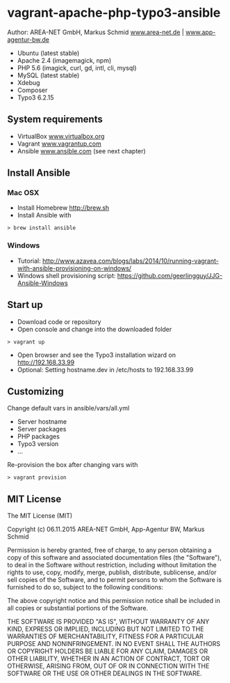 # vagrant-apache-php-typo3-ansible

Author: AREA-NET GmbH, Markus Schmid www.area-net.de | www.app-agentur-bw.de

* Ubuntu (latest stable)
* Apache 2.4 (imagemagick, npm)
* PHP 5.6 (imagick, curl, gd, intl, cli, mysql)
* MySQL (latest stable)
* Xdebug
* Composer
* Typo3 6.2.15

## System requirements

* VirtualBox www.virtualbox.org
* Vagrant www.vagrantup.com
* Ansible www.ansible.com (see next chapter)

## Install Ansible

### Mac OSX

* Install Homebrew http://brew.sh
* Install Ansible with
```
> brew install ansible
```

### Windows

* Tutorial: http://www.azavea.com/blogs/labs/2014/10/running-vagrant-with-ansible-provisioning-on-windows/
* Windows shell provisioning script: https://github.com/geerlingguy/JJG-Ansible-Windows

## Start up

* Download code or repository
* Open console and change into the downloaded folder

```
> vagrant up
```

* Open browser and see the Typo3 installation wizard on http://192.168.33.99
* Optional: Setting hostname.dev in /etc/hosts to 192.168.33.99

## Customizing

Change default vars in ansible/vars/all.yml
* Server hostname
* Server packages
* PHP packages
* Typo3 version
* ...

Re-provision the box after changing vars with

```
> vagrant provision
```


## MIT License

The MIT License (MIT)

Copyright (c) 06.11.2015 AREA-NET GmbH, App-Agentur BW, Markus Schmid

Permission is hereby granted, free of charge, to any person obtaining a copy
of this software and associated documentation files (the "Software"), to deal
in the Software without restriction, including without limitation the rights
to use, copy, modify, merge, publish, distribute, sublicense, and/or sell
copies of the Software, and to permit persons to whom the Software is
furnished to do so, subject to the following conditions:

The above copyright notice and this permission notice shall be included in all
copies or substantial portions of the Software.

THE SOFTWARE IS PROVIDED "AS IS", WITHOUT WARRANTY OF ANY KIND, EXPRESS OR
IMPLIED, INCLUDING BUT NOT LIMITED TO THE WARRANTIES OF MERCHANTABILITY,
FITNESS FOR A PARTICULAR PURPOSE AND NONINFRINGEMENT. IN NO EVENT SHALL THE
AUTHORS OR COPYRIGHT HOLDERS BE LIABLE FOR ANY CLAIM, DAMAGES OR OTHER
LIABILITY, WHETHER IN AN ACTION OF CONTRACT, TORT OR OTHERWISE, ARISING FROM,
OUT OF OR IN CONNECTION WITH THE SOFTWARE OR THE USE OR OTHER DEALINGS IN THE
SOFTWARE.
